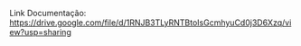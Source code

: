 Link Documentação: https://drive.google.com/file/d/1RNJB3TLyRNTBtoIsGcmhyuCd0j3D6Xzq/view?usp=sharing
